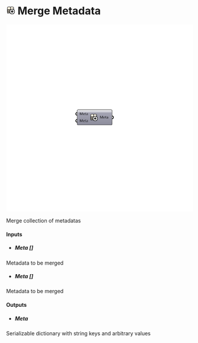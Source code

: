 # ![](../../images/icons/Merge_Metadata.png) Merge Metadata

![](../../images/components/Merge_Metadata.png)

Merge collection of metadatas

#### Inputs
* ##### Meta []
Metadata to be merged
* ##### Meta []
Metadata to be merged

#### Outputs
* ##### Meta
Serializable dictionary with string keys and arbitrary values